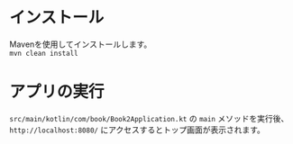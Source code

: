 # インストール
Mavenを使用してインストールします。  
`mvn clean install`

# アプリの実行
`src/main/kotlin/com/book/Book2Application.kt` の `main` メソッドを実行後、  
`http://localhost:8080/` にアクセスするとトップ画面が表示されます。
